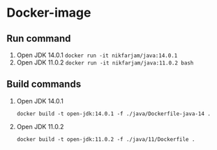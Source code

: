 # Docker-image

## Run command
1. Open JDK 14.0.1
   ```docker run -it nikfarjam/java:14.0.1``` 
2. Open JDK 11.0.2
    ```docker run -it nikfarjam/java:11.0.2 bash``` 

## Build commands
1. Open JDK 14.0.1

    ```docker build -t open-jdk:14.0.1 -f ./java/Dockerfile-java-14 .```
2. Open JDK 11.0.2
   
   ```docker build -t open-jdk:11.0.2 -f ./java/11/Dockerfile .```

